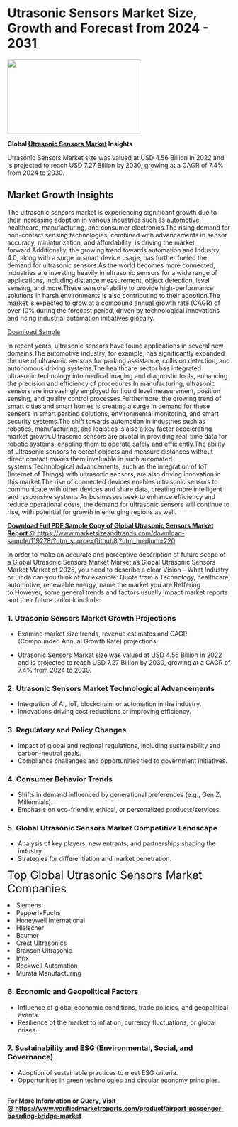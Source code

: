 <H1>Utrasonic Sensors Market Size, Growth and Forecast from 2024 - 2031</H1><img class="aligncenter size-medium wp-image-584254" src="https://thirdeyenews.in/wp-content/uploads/2024/09/Global-Market-Research-300x168.jpeg" alt="" width="300" height="168" /><p><strong>Global&nbsp;<a href="https://www.marketsizeandtrends.com/download-sample/119278/?utm_source=Github8j?utm_medium=220">Utrasonic Sensors Market</a> Insights</strong></p><p>Utrasonic Sensors Market size was valued at USD 4.56 Billion in 2022 and is projected to reach USD 7.27 Billion by 2030, growing at a CAGR of 7.4% from 2024 to 2030.</p><p><h2>Market Growth Insights</h2> <p>The ultrasonic sensors market is experiencing significant growth due to their increasing adoption in various industries such as automotive, healthcare, manufacturing, and consumer electronics.The rising demand for non-contact sensing technologies, combined with advancements in sensor accuracy, miniaturization, and affordability, is driving the market forward.Additionally, the growing trend towards automation and Industry 4.0, along with a surge in smart device usage, has further fueled the demand for ultrasonic sensors.As the world becomes more connected, industries are investing heavily in ultrasonic sensors for a wide range of applications, including distance measurement, object detection, level sensing, and more.These sensors' ability to provide high-performance solutions in harsh environments is also contributing to their adoption.The market is expected to grow at a compound annual growth rate (CAGR) of over 10% during the forecast period, driven by technological innovations and rising industrial automation initiatives globally.</p> <p><a href="#">Download Sample</a></p> <p>In recent years, ultrasonic sensors have found applications in several new domains.The automotive industry, for example, has significantly expanded the use of ultrasonic sensors for parking assistance, collision detection, and autonomous driving systems.The healthcare sector has integrated ultrasonic technology into medical imaging and diagnostic tools, enhancing the precision and efficiency of procedures.In manufacturing, ultrasonic sensors are increasingly employed for liquid level measurement, position sensing, and quality control processes.Furthermore, the growing trend of smart cities and smart homes is creating a surge in demand for these sensors in smart parking solutions, environmental monitoring, and smart security systems.The shift towards automation in industries such as robotics, manufacturing, and logistics is also a key factor accelerating market growth.Ultrasonic sensors are pivotal in providing real-time data for robotic systems, enabling them to operate safely and efficiently.The ability of ultrasonic sensors to detect objects and measure distances without direct contact makes them invaluable in such automated systems.Technological advancements, such as the integration of IoT (Internet of Things) with ultrasonic sensors, are also driving innovation in this market.The rise of connected devices enables ultrasonic sensors to communicate with other devices and share data, creating more intelligent and responsive systems.As businesses seek to enhance efficiency and reduce operational costs, the demand for ultrasonic sensors will continue to rise, with potential for growth in emerging regions as well.</p> <p><a href="#"></p><p><span class=""><strong>Download Full PDF Sample Copy of Global Utrasonic Sensors Market Report</strong> @ <a href="https://www.marketsizeandtrends.com/download-sample/119278/?utm_source=Github8j?utm_medium=220" target="_blank">https://www.marketsizeandtrends.com/download-sample/119278/?utm_source=Github8j?utm_medium=220</a></span></p><p>In order to make an accurate and perceptive description of future scope of a Global&nbsp;Utrasonic Sensors Market Market as Global&nbsp;Utrasonic Sensors Market Market of 2025, you need to describe a clear Vision &ndash; What Industry or Linda can you think of for example: Quote from a Technology, healthcare, automotive, renewable energy, name the market you are Reffering to.However, some general trends and factors usually impact market reports and their future outlook include:</p><h3>1.&nbsp;<strong>Utrasonic Sensors Market Growth Projections</strong></h3><ul><li>Examine market size trends, revenue estimates and CAGR (Compounded Annual Growth Rate) projections.</li><li><p>Utrasonic Sensors Market size was valued at USD 4.56 Billion in 2022 and is projected to reach USD 7.27 Billion by 2030, growing at a CAGR of 7.4% from 2024 to 2030.</p></li></ul><h3>2.&nbsp;<strong>Utrasonic Sensors Market Technological Advancements</strong></h3><ul><li>Integration of AI, IoT, blockchain, or automation in the industry.</li><li>Innovations driving cost reductions or improving efficiency.</li></ul><h3>3.&nbsp;<strong>Regulatory and Policy Changes</strong></h3><ul><li>Impact of global and regional regulations, including sustainability and carbon-neutral goals.</li><li>Compliance challenges and opportunities tied to government initiatives.</li></ul><h3>4.&nbsp;<strong>Consumer Behavior Trends</strong></h3><ul><li>Shifts in demand influenced by generational preferences (e.g., Gen Z, Millennials).</li><li>Emphasis on eco-friendly, ethical, or personalized products/services.</li></ul><h3>5.&nbsp;<strong>Global Utrasonic Sensors Market Competitive Landscape</strong></h3><ul><li>Analysis of key players, new entrants, and partnerships shaping the industry.</li><li>Strategies for differentiation and market penetration.</li></ul><p data-pm-slice="1 1 []"><span style="color: inherit; font-family: inherit; font-size: 25px;">Top Global Utrasonic Sensors Market Companies</span></p><div class="" data-test-id=""><p><li>Siemens</li><li> Pepperl+Fuchs</li><li> Honeywell International</li><li> Hielscher</li><li> Baumer</li><li> Crest Ultrasonics</li><li> Branson Ultrasonic</li><li> Inrix</li><li> Rockwell Automation</li><li> Murata Manufacturing</li></p></div><h3>6.&nbsp;<strong>Economic and Geopolitical Factors</strong></h3><ul><li>Influence of global economic conditions, trade policies, and geopolitical events.</li><li>Resilience of the market to inflation, currency fluctuations, or global crises.</li></ul><h3>7.&nbsp;<strong>Sustainability and ESG (Environmental, Social, and Governance)</strong></h3><ul><li>Adoption of sustainable practices to meet ESG criteria.</li><li>Opportunities in green technologies and circular economy principles.</li></ul><h2><strong style="font-size: 14px;">For More Information or Query, Visit @&nbsp;</strong><a style="background-color: #ffffff; font-size: 14px;" href="https://www.marketsizeandtrends.com/report/utrasonic-sensors-market/" target="_blank">https://www.verifiedmarketreports.com/product/airport-passenger-boarding-bridge-market</a></h2>
